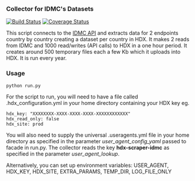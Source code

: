 ### Collector for IDMC's Datasets
[![Build Status](https://travis-ci.org/OCHA-DAP/hdx-scraper-idmc.svg?branch=master&ts=1)](https://travis-ci.org/OCHA-DAP/hdx-scraper-idmc) [![Coverage Status](https://coveralls.io/repos/github/OCHA-DAP/hdx-scraper-idmc/badge.svg?branch=master&ts=1)](https://coveralls.io/github/OCHA-DAP/hdx-scraper-idmc?branch=master)

This script connects to the [IDMC API](https://api.idmcdb.org/) and extracts data for 2 endpoints country by country creating a dataset per country in HDX. It makes 2 reads from IDMC and 1000 read/writes (API calls) to HDX in a one hour period. It creates around 500 temporary files each a few Kb which it uploads into HDX. It is run every year.


### Usage

    python run.py

For the script to run, you will need to have a file called .hdx_configuration.yml in your home directory containing your HDX key eg.

    hdx_key: "XXXXXXXX-XXXX-XXXX-XXXX-XXXXXXXXXXXX"
    hdx_read_only: false
    hdx_site: prod
    
 You will also need to supply the universal .useragents.yml file in your home directory as specified in the parameter *user_agent_config_yaml* passed to facade in run.py. The collector reads the key **hdx-scraper-idmc** as specified in the parameter *user_agent_lookup*.
 
 Alternatively, you can set up environment variables: USER_AGENT, HDX_KEY, HDX_SITE, EXTRA_PARAMS, TEMP_DIR, LOG_FILE_ONLY
